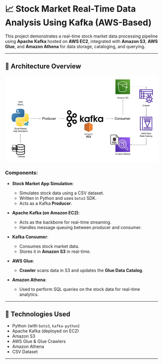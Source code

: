 # 📈 Stock Market Real-Time Data Analysis Using Kafka (AWS-Based)

This project demonstrates a real-time stock market data processing pipeline using **Apache Kafka** hosted on **AWS EC2**, integrated with **Amazon S3**, **AWS Glue**, and **Amazon Athena** for data storage, cataloging, and querying.

---

## 🧠 Architecture Overview

![Architecture](./Architecture.jpg)

### Components:

- **Stock Market App Simulation**:
  - Simulates stock data using a CSV dataset.
  - Written in Python and uses `boto3` SDK.
  - Acts as a Kafka **Producer**.

- **Apache Kafka (on Amazon EC2)**:
  - Acts as the backbone for real-time streaming.
  - Handles message queuing between producer and consumer.

- **Kafka Consumer**:
  - Consumes stock market data.
  - Stores it in **Amazon S3** in real-time.

- **AWS Glue**:
  - **Crawler** scans data in S3 and updates the **Glue Data Catalog**.

- **Amazon Athena**:
  - Used to perform SQL queries on the stock data for real-time analytics.

---

## 🔧 Technologies Used

- Python (with `boto3`, `kafka-python`)
- Apache Kafka (deployed on EC2)
- Amazon S3
- AWS Glue & Glue Crawlers
- Amazon Athena
- CSV Dataset

---



